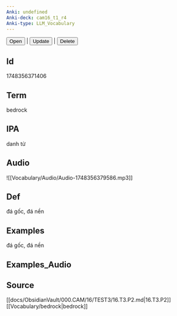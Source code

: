 ```yaml
---
Anki: undefined
Anki-deck: cam16_t1_r4
Anki-type: LLM_Vocabulary
---
```

<button class="anki-btn-open">Open</button> | <button class="anki-btn-update">Update</button> | <button class="anki-btn-delete">Delete</button>

## Id
 1748356371406
## Term
bedrock
## IPA
danh từ

## Audio
![[Vocabulary/Audio/Audio-1748356379586.mp3]]
## Def
đá gốc, đá nền
## Examples
đá gốc, đá nền
## Examples_Audio

## Source
 [[docs/ObsidianVault/000.CAM/16/TEST3/16.T3.P2.md|16.T3.P2]]
[[Vocabulary/bedrock|bedrock]]